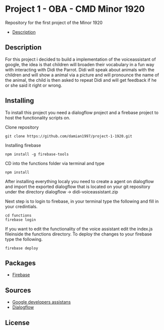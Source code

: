 # Project 1 - OBA - CMD Minor 1920
Repository for the first project of the Minor 1920

* [Description](description)

## Description
For this project i decided to build a implementation of the voiceassistant of google, the idea is that children will broaden their vocabulary in a fun way with interacting with Didi the Parrot. Didi will speak about animals with the children and will show a animal via a picture and will pronounce the name of the animal, the child is then asked to repeat Didi and will get feedback if he or she said it right or wrong.

## Installing
To install this project you need a dialogflow project and a firebase project to host the functionality scripts on.

Clone repository
```
git clone https://github.com/damian1997/project-1-1920.git
```

Installing firebase
```
npm install -g firebase-tools
```

CD into the functions folder via terminal and type
```
npm install
```

After installing everything localy you need to create a agent on dialogflow and import the exported dialogflow that is located on your git repository under the directory dialogflow -> didi-voiceassistant.zip

Next step is to login to firebase, in your terminal type the following and fill in your credintials.
```
cd functions
firebase login
```

If you want to edit the functionality of the voice assistant edit the index.js fileinside the functions directory. To deploy the changes to your firebase type the following.

```
firebase deploy
```

## Packages
* [Firebase](https://firebase.google.com/)

## Sources
* [Google developers assistans](https://developers.google.com/assistant/conversational)
* [Dialogflow](https://dialogflow.com/)


## License
